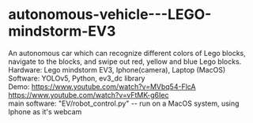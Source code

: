 # autonomous-vehicle---LEGO-mindstorm-EV3
An autonomous car which can recognize different colors of Lego blocks, navigate to the blocks, and swipe out red, yellow and blue Lego blocks.<br>
Hardware: Lego mindstorm EV3, Iphone(camera), Laptop (MacOS)<br>
Software: YOLOv5, Python, ev3_dc library<br>
Demo: https://www.youtube.com/watch?v=MVbq54-FlcA <br>
https://www.youtube.com/watch?v=vFtMK-g6Iec <br>
main software: "EV/robot_control.py" -- run on a MacOS system, using Iphone as it's webcam